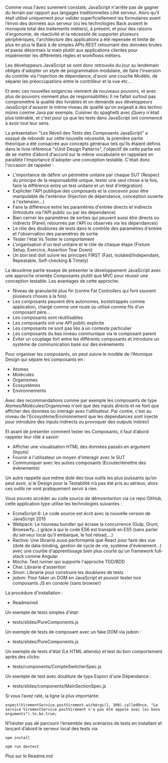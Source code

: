 Comme vous l'avez surement constaté, JavaScript n'arrête pas de gagner du terrain par rapport aux langages traditionnelles côté serveur. Alors qu’il était utilisé uniquement pour valider superficiellement les formulaires avant l’envoi des données aux serveur (où les technologies Back avaient le monopole total des traitements métiers), à présent, et pour des raisons d'ergonomie, de réactivité et la nécessité de supporter plusieurs périphériques, l'architecture des applications a été repensée et limite de plus en plus le Back à de simples APIs REST retournant des données brutes et passe désormais la main plutôt aux applications clientes pour implémenter les différentes règles et workflows métiers.

Les développeurs JavaScript se sont donc retrouvés du jour au lendemain obligés d'adopter un style de programmation modulaire, de faire l'inversion du contrôle via l'injection de dépendance, d'avoir une couche Modèle, de séparer les préoccupations entre le contrôleur et la vue etc...

Et avec ces nouvelles exigences viennent de nouveaux pouvoirs, et avec plus de pouvoirs viennent plus de responsabilités; Il ne fallait surtout pas compromettre la qualité des livrables et on demande aux développeurs JavaScript d'assurer le même niveau de qualité qu'on exigeait à des techno mûres comme Java par exemple. Cuisiner du spaghetti avec jQuery n'était plus tolérable, et c'est pour ça que les tests dans JavaScript ont commencé à avoir tout leur sens.

La présentation "Les Réveil des Tests des Composants JavaScript" a essayé de rebondir sur cette nouvelle nécessité, la première partie théorique a été consacrée aux concepts généraux tels qu’ils étaient définis dans le livre référence "xUnit Design Patterns", l'objectif de cette partie est de se mettre d’abord d'accord sur le même vocabulaire en rappelant en parallèle l'importance d'adopter une conception testable. C'était donc l'occasion de rappeler :

- L'importance de définir un périmètre unitaire par chaque SUT (Respect du principe de la responsabilité unique, tester une seul chose à la fois, faire la différence entre un test unitaire et un test d'intégration)
- Expliciter l'API publique des composants et la concevoir pour être manipulable de l'extérieur (Injection de dépendance, conception ouverte à l'extension...)
- Faire la différence entre les paramètres d'entrée directs et indirects (Introduits via l'API public ou par les dépendance)
- Bien cerner les paramètres de sorties qui peuvent aussi être directs ou indirects (Pareil, retournés par l'API ou observés via les dépendances)
- Le rôle des doublures de tests dans le contrôle des paramètres d'entrée et l'observation des paramètres de sortie
- Tester l'état Vs Tester le comportement
- L'organisation d'un test unitaire et le rôle de chaque étape (Fixture Setup, Exercice, Assertion Tear Down)
- Un bon test doit suivre les principes FIRST (Fast, Isolated/Independant, Repeatable, Self-checking & Timely)

La deuxième partie essaye de présenter le développement JavaScript avec une approche orientée Composants plutôt que MVC pour réussir une conception testable. Les avantages de cette approche:

- Niveau de granularité plus fin (contre Fat Controllers qui font souvent plusieurs choses à la fois)
- Les composants peuvent être autonomes, bootstrappés comme application, chargé comme une route ou utilisé comme fils d'un composant père…
- Les composants sont réutilisables
- Les composants ont une API public explicite
- Les composants ne sont pas liés à un contexte particulier
- Les composants du bas niveau communique via le composant parent
- Éviter un couplage fort entre les différents composants et introduire un système de communication basé sur des évènements

Pour organiser les composants, on peut suivre le modèle de l'Atomique Design qui sépare les composants en :

- Atomes
- Molécules
- Organismes
- Ecosystèmes
- Environnements

Avec des recommandations comme par exemple les composants de type Atomes/Molécules/Organismes n'ont que des inputs directs et ne font que afficher des données ou interagir avec l'utilisateur. Par contre, c'est au niveau de l'Ecosystème/Environnement que les dépendances sont injecté pour introduire des inputs indirects ou provoquer des outputs indirect

Et avant de présenter comment tester les Composants, il faut d’abord rappeler leur rôle à savoir:

- Afficher une visualisation HTML des données passés en argument (Inputs)
- Fournir à l'utilisateur un moyen d'interagir avec le SUT
- Communiquer avec les autres composants (Ecouter/émettre des évènements)

Un autre rappelle que même doté des tous outils les plus puissants qu’on peut avoir, si le Design pour la Testabilité n’a pas été pris au sérieux, alors ces outils ne vont pratiquement servir à rien.

Vous pouvez accéder au code source de démosntartion via ce repo GitHub, cette application type utilise les technologies suivantes :

- EcmaScript 6: Le code source est écrit avec la nouvelle version de JavaScript 2015
- Webpack: Le nouveau bundler qui écrase la concurrence (Gulp, Grunt, Browserfy...) grâce à qui le code ES6 est transpilé en ES5 (sans parler du serveur local qu’il embarque, le hot reload,...)
- Ractive: Une librairie aussi performante que React pour faire des vue (doté de data-binding, gestion de cycle de vie, système d'évènement...) avec une courbe d'apprentissage bien plus courte qu'un framework full-stack comme Angular
- Mocha: Test runner qui supporte l'approche TDD/BDD
- Chai: Librairie d'assertion
- Sinon: Librairie pour construire les doublures de tests
- jsdom: Pour faker un DOM en JavaScript et pouvoir tester nos composants JS en console (sans browser)

La procédure d'installation :
- Readme/md

Un exemple de tests simples d'état:
- tests/slides/PureComponents.js

Un exemple de tests de composant avec un fake DOM via jsdom :
- tests/slides/PureComponents.js

Un exemple de tests d'état (Le HTML attendu) et test du bon comportement après des clicks:
- tests/components/CompteSwitcherSpec.js

Un exemple de test avec doublure de type Espion d'une Dépendance :
- tests/slides/components/MainSectionSpec.js

Si vous l’avez raté, la ligne la plus importante:

`expect(VirementService.postVirement.withArgs(1, 300).calledOnce, "Le service VirementService.postVirement n'a pas été appelé avec les bons arguments").to.be.true;`

N’hésiter pas de parcourir l’ensemble des scénarios de tests en installant et lançant d’abord le serveur local des tests via

`npm install`

`npm run devtest`

Plus sur le Readme.md